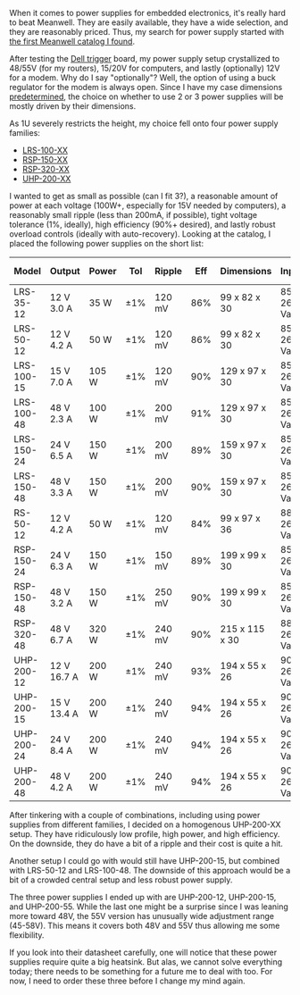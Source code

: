 When it comes to power supplies for embedded electronics, it's really hard to
beat Meanwell. They are easily available, they have a wide selection, and they are
reasonably priced. Thus, my search for power supply started with [the first Meanwell catalog I found](https://www.meanwell.com/Upload/PDF/catalog_s.pdf).

After testing the [Dell trigger](/2024/09/triggering-dell/) board, my power
supply setup crystallized to 48/55V (for my routers), 15/20V for computers, and
lastly (optionally) 12V for a modem. Why do I say "optionally"? Well, the option
of using a buck regulator for the modem is always open. Since I have my case
dimensions [predetermined](/2024/09/auxpower1u-case-selection/), the choice on
whether to use 2 or 3 power supplies will be mostly driven by their dimensions.

As 1U severely restricts the height, my choice fell onto four power supply
families:
* [LRS-100-XX](https://www.meanwell.com/webapp/product/search.aspx?prod=LRS-100)
* [RSP-150-XX](https://www.meanwell.com/webapp/product/search.aspx?prod=RSP-150)
* [RSP-320-XX](https://www.meanwell.com/webapp/product/search.aspx?prod=RSP-320)
* [UHP-200-XX](https://www.meanwell.com/webapp/product/search.aspx?prod=UHP-200(R))

I wanted to get as small as possible (can I fit 3?), a reasonable amount of
power at each voltage (100W+, especially for 15V needed by computers), a
reasonably small ripple (less than 200mA, if possible), tight voltage tolerance
(1%, ideally), high efficiency (90%+ desired), and lastly robust overload controls
(ideally with auto-recovery). Looking at the catalog, I placed the following
power supplies on the short list:

| Model      | Output       | Power | Tol | Ripple | Eff | Dimensions     | Input      | C Overload  | V Overload  | PFC | Fan | Cost |
|------------|--------------|-------|-----|--------|-----|----------------|------------|-------------|-------------|-----|-----|------|
| LRS-35-12  | 12 V   3.0 A |  35 W | ±1% | 120 mV | 86% |  99 x  82 x 30 | 85-264 Vac | Y (auto)    | Y (repower) |  N  |  N  |  $13 |
| LRS-50-12  | 12 V   4.2 A |  50 W | ±1% | 120 mV | 86% |  99 x  82 x 30 | 85-264 Vac | Y (auto)    | Y (repower) |  N  |  N  |  $14 |
| LRS-100-15 | 15 V   7.0 A | 105 W | ±1% | 120 mV | 90% | 129 x  97 x 30 | 85-264 Vac | Y (auto)    | Y (repower) |  N  |  N  |  $17 |
| LRS-100-48 | 48 V   2.3 A | 100 W | ±1% | 200 mV | 91% | 129 x  97 x 30 | 85-264 Vac | Y (auto)    | Y (repower) |  N  |  N  |  $19 |
| LRS-150-24 | 24 V   6.5 A | 150 W | ±1% | 200 mV | 89% | 159 x  97 x 30 | 85-264 Vac | Y (auto)    | Y (repower) |  N  |  N  |  $19 |
| LRS-150-48 | 48 V   3.3 A | 150 W | ±1% | 200 mV | 90% | 159 x  97 x 30 | 85-264 Vac | Y (auto)    | Y (repower) |  N  |  N  |  $25 |
| RS-50-12   | 12 V   4.2 A |  50 W | ±1% | 120 mV | 84% |  99 x  97 x 36 | 88-264 Vac | Y (auto)    | Y (auto)    |  N  |  N  |  $19 |
| RSP-150-24 | 24 V   6.3 A | 150 W | ±1% | 150 mV | 89% | 199 x  99 x 30 | 85-264 Vac | Y (auto)    | Y (repower) |  Y  |  N  |  $39 |
| RSP-150-48 | 48 V   3.2 A | 150 W | ±1% | 250 mV | 90% | 199 x  99 x 30 | 85-264 Vac | Y (auto)    | Y (repower) |  Y  |  N  |  $43 |
| RSP-320-48 | 48 V   6.7 A | 320 W | ±1% | 240 mV | 90% | 215 x 115 x 30 | 88-264 Vac | Y (auto)    | Y (repower) |  Y  |  Y  |  $54 |
| UHP-200-12 | 12 V  16.7 A | 200 W | ±1% | 240 mV | 93% | 194 x  55 x 26 | 90-264 Vac | Y (auto)    | Y (repower) |  Y  |  N  |  $58 |
| UHP-200-15 | 15 V  13.4 A | 200 W | ±1% | 240 mV | 94% | 194 x  55 x 26 | 90-264 Vac | Y (auto)    | Y (repower) |  Y  |  N  |  $54 |
| UHP-200-24 | 24 V   8.4 A | 200 W | ±1% | 240 mV | 94% | 194 x  55 x 26 | 90-264 Vac | Y (auto)    | Y (repower) |  Y  |  N  |  $57 |
| UHP-200-48 | 48 V   4.2 A | 200 W | ±1% | 240 mV | 94% | 194 x  55 x 26 | 90-264 Vac | Y (auto)    | Y (repower) |  Y  |  N  |  $59 |

After tinkering with a couple of combinations, including using power supplies
from different families, I decided on a homogenous UHP-200-XX setup. They have
ridiculously low profile, high power, and high efficiency. On the downside, they
do have a bit of a ripple and their cost is quite a hit.

Another setup I could go with would still have UHP-200-15, but combined with
LRS-50-12 and LRS-100-48. The downside of this approach would be a bit of a
crowded central setup and less robust power supply.

The three power supplies I ended up with are UHP-200-12, UHP-200-15, and
UHP-200-55. While the last one might be a surprise since I was leaning more
toward 48V, the 55V version has unusually wide adjustment range (45-58V). This means it covers
both 48V and 55V thus allowing me some flexibility.

If you look into their datasheet carefully, one will notice that these power
supplies require quite a big heatsink. But alas, we cannot solve everything
today; there needs to be something for a future me to deal with too. For now, I
need to order these three before I change my mind again.
